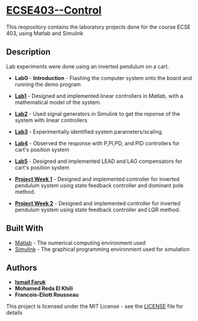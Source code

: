 # [ECSE403--Control](https://www.mcgill.ca/study/2018-2019/courses/ecse-403)

This reopository contains the laboratory projects done for the course ECSE 403, using Matlab and Simulink

## Description

Lab experiments were done using an inverted pendulum on a cart.

* **Lab0** - **Introduction** - Flashing the computer system onto the board and running the demo program

*	[**Lab1**](Lab%201/Lab%201%20Report.pdf) - Designed and implemented linear controllers in Matlab, with a mathematical model of the system.

*	[**Lab2**](Lab%202/LAB2_Report_ECSE403.pdf) - Used signal generators in Simulink to get the reponse of the system with linear controllers.

*	[**Lab3**](Lab%203/Lab%203%20Report.pdf) - Experimentally identified system parameters/scaling.

*	[**Lab4**](Lab%204/Lab%20Report%204.pdf) - Observed the response with P,PI,PD, and PID controllers for cart's position system

*	[**Lab5**](Lab%205/Lab%205%20-%20Report.pdf) - Designed and implemented LEAD and LAG compensators for cart's position system

* [**Project Week 1**](Project/Report%206%20-%20403.pdf) - Designed and implemented controller for inverted pendulum system using state feedback controller and dominant pole method.

* [**Project Week 2**](Project/Report%207%20-%20403.pdf) - Designed and implemented controller for inverted pendulum system using state feedback controller and LQR method.


## Built With

* [Matlab](http://matlabacademy.mathworks.com/) - The numerical computing environment used
* [Simulink](https://www.mathworks.com/products/simulink.html) - The graphical programming environment used for simulation

## Authors

* [**Ismail Faruk**](https://github.com/ismailfaruk)
* **Mohamed Reda El Khili**
* **Francois-Eliott Rousseau**

This project is licensed under the MIT License - see the [LICENSE](LICENSE) file for details

